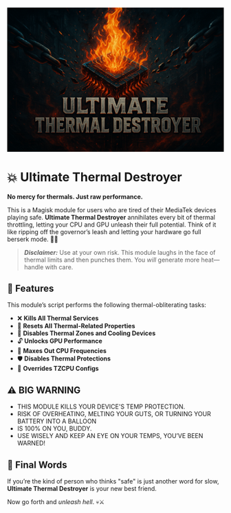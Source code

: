 ![TDestroyer](https://github.com/fuckyoustan/Ultimate-Thermal-Destroyer/blob/main/banner.jpg?raw=true)

# 💥 Ultimate Thermal Destroyer
**No mercy for thermals. Just raw performance.**

This is a Magisk module for users who are tired of their MediaTek devices playing safe. **Ultimate Thermal Destroyer** annihilates every bit of thermal throttling, letting your CPU and GPU unleash their full potential. Think of it like ripping off the governor’s leash and letting your hardware go full berserk mode. 🐉🔥

> ***Disclaimer:*** Use at your own risk. This module laughs in the face of thermal limits and then punches them. You *will* generate more heat—handle with care.

## 🚀 Features
This module’s script performs the following thermal-obliterating tasks:

- ❌ **Kills All Thermal Services**
- 🧨 **Resets All Thermal-Related Properties** 
- 🥶 **Disables Thermal Zones and Cooling Devices**
- 🔓 **Unlocks GPU Performance**
- 🧠 **Maxes Out CPU Frequencies**
- 🛡️ **Disables Thermal Protections**
- 🧬 **Overrides TZCPU Configs**

## ⚠️ BIG WARNING
- THIS MODULE KILLS YOUR DEVICE'S TEMP PROTECTION.
- RISK OF OVERHEATING, MELTING YOUR GUTS, OR TURNING YOUR BATTERY INTO A BALLOON
- IS 100% ON YOU, BUDDY.
- USE WISELY AND KEEP AN EYE ON YOUR TEMPS, YOU’VE BEEN WARNED!

## 🏁 Final Words
If you’re the kind of person who thinks "safe" is just another word for slow, **Ultimate Thermal Destroyer** is your new best friend.

Now go forth and *unleash hell*. 💀⚔️
